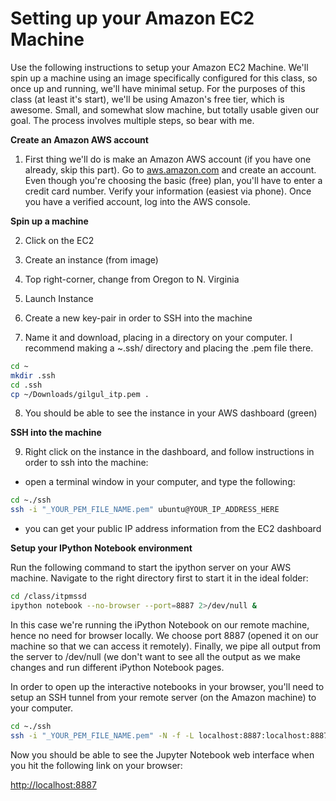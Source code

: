# Setting up your Amazon EC2 Machine

Use the following instructions to setup your Amazon EC2 Machine. We'll spin up a machine using an image specifically configured for this class, so once up and running, we'll have minimal setup. For the purposes of this class (at least it's start), we'll be using Amazon's free tier, which is awesome. Small, and somewhat slow machine, but totally usable given our goal. The process involves multiple steps, so bear with me.

**Create an Amazon AWS account**

1. First thing we'll do is make an Amazon AWS account (if you have one already, skip this part). Go to [aws.amazon.com] and create an account. Even though you're choosing the basic (free) plan, you'll have to enter a credit card number. Verify your information (easiest via phone). Once you have a verified account, log into the AWS console.

**Spin up a machine**

2. Click on the EC2

3. Create an instance (from image)

4. Top right-corner, change from Oregon to N. Virginia

5. Launch Instance

6. Create a new key-pair in order to SSH into the machine

7. Name it and download, placing in a directory on your computer. I recommend making a ~.ssh/ directory and placing the .pem file there.
```sh
cd ~
mkdir .ssh
cd .ssh
cp ~/Downloads/gilgul_itp.pem .
```

8. You should be able to see the instance in your AWS dashboard (green)

**SSH into the machine** 

9. Right click on the instance in the dashboard, and follow instructions in order to ssh into the machine:

- open a terminal window in your computer, and type the following:
```sh
cd ~./ssh
ssh -i "_YOUR_PEM_FILE_NAME.pem" ubuntu@YOUR_IP_ADDRESS_HERE
```
- you can get your public IP address information from the EC2 dashboard

**Setup your IPython Notebook environment**

Run the following command to start the ipython server on your AWS machine. Navigate to the right directory first to start it in the ideal folder:
```sh
cd /class/itpmssd
ipython notebook --no-browser --port=8887 2>/dev/null &
```

In this case we're running the iPython Notebook on our remote machine, hence no need for browser locally. We choose port 8887 (opened it on our machine so that we can access it remotely). Finally, we pipe all output from the server to /dev/null (we don't want to see all the output as we make changes and run different iPython Notebook pages.

In order to open up the interactive notebooks in your browser, you'll need to setup an SSH tunnel from your remote server (on the Amazon machine) to your computer.

```sh
cd ~./ssh
ssh -i "_YOUR_PEM_FILE_NAME.pem" -N -f -L localhost:8887:localhost:8887 ubuntu@YOUR_IP_ADDRESS_HERE
```

Now you should be able to see the Jupyter Notebook web interface when you hit the following link on your browser:

[http://localhost:8887]






[aws.amazon.com]:http://aws.amazon.com
[http://localhost:8887]:http://localhost:8887/tree
